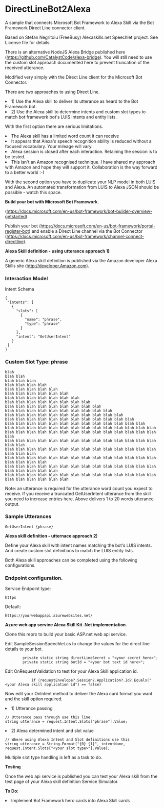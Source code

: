 # DirectLineBot2Alexa
A sample that connects Microsoft Bot Framework to Alexa Skill via the Bot Framework Direct Line connector client.

Based on Stefan Negritoiu (FreeBusy) Alexaskills.net Speechlet project. See License file for details.

There is an alternative NodeJS Alexa Bridge published here (https://github.com/CatalystCode/alexa-bridge).
You will still need to use the custom slot approach documented here to prevent truncation of the received utterance.

Modified very simply with the Direct Line client for the Microsoft Bot Connector. 

There are two approaches to using Direct Line.
<li>1) Use the Alexa skill to deliver its utterance as heard to the Bot Framework bot.
<li>2) Use the Alexa skill to determine intents and custom slot types to match bot framework bot's LUIS intents and entity lists.

With the first option there are serious limitations.
<li>The Alexa skill has a limited word count it can receive
<li>It appears that Alexa's speech recognition ability is reduced without a focused vocabulary. Your mileage will vary.
<li>Alexa session is closed after each interaction. Retaining the session is to be tested.
<li>This isn't an Amazon recognised technique. I have shared my approach with Amazon and hope they will support it. Collaboration is the way forward to a better world :-)

With the second option you have to duplicate your NLP model in both LUIS and Alexa. An automated transformation from LUIS to Alexa JSON should be possible - watch this space. 

<b>Build your bot with Microsoft Bot Framework</b>.
 
 (https://docs.microsoft.com/en-us/bot-framework/bot-builder-overview-getstarted)

Publish your bot (https://docs.microsoft.com/en-us/bot-framework/portal-register-bot) and enable a Direct Line channel via the Bot Connector (https://docs.microsoft.com/en-us/bot-framework/channel-connect-directline).

<b>Alexa Skill definition - using utterance approach 1)</b>

 A generic Alexa skill definition is published via the Amazon developer Alexa Skills site (http://developer.Amazon.com).

 <h3>Interaction Model</h3>

 Intent Schema
 ```
 {
  "intents": [
    {
      "slots": [
        {
          "name": "phrase",
          "type": "phrase"
        }
      ],
      "intent": "GetUserIntent"
    }
  ]
}
```
<h3>Custom Slot Type: phrase </h3>

```
blah
blah blah
blah blah blah
blah blah blah blah
blah blah blah blah blah
blah blah blah blah blah blah
blah blah blah blah blah blah blah
blah blah blah blah blah blah blah blah
blah blah blah blah blah blah blah blah blah
blah blah blah blah blah blah blah blah blah blah
blah blah blah blah blah blah blah blah blah blah blah
blah blah blah blah blah blah blah blah blah blah blah blah
blah blah blah blah blah blah blah blah blah blah blah blah blah
blah blah blah blah blah blah blah blah blah blah blah blah blah blah
blah blah blah blah blah blah blah blah blah blah blah blah blah blah blah
blah blah blah blah blah blah blah blah blah blah blah blah blah blah blah blah
blah blah blah blah blah blah blah blah blah blah blah blah blah blah blah blah blah
blah blah blah blah blah blah blah blah blah blah blah blah blah blah blah blah blah blah
blah blah blah blah blah blah blah blah blah blah blah blah blah blah blah blah blah blah blah
blah blah blah blah blah blah blah blah blah blah blah blah blah blah blah blah blah blah blah blah
```
Note: an utterance is required for the utterance word count you expect to receive. If you receive a truncated GetUserIntent utterance from the skill you need to increase entries here. Above delivers 1 to 20 words utterance output.

<h3>Sample Utterances</h3>

```
GetUserIntent {phrase}
```
<b> Alexa skill definition - utternace approach 2)</b>

Define your Alexa skill with intent names matching the bot's LUIS intents. And create custom slot definitions to match the LUIS entity lists.

Both Alexa skill approaches can be completed using the following configurations.

<h3>Endpoint configuration.</h3>

Service Endpoint type:

```
https
```
Default:

```
https://yourwebappapi.azurewebsites.net/
```

<b>Azure web app service Alexa Skill Kit .Net implementation.</b>

Clone this repro to build your basic ASP.net web api service.

Edit SampleSessionSpeechlet.cs to change the values for the direct line details to your bot.

```
        private static string directLineSecret = "<your secret here>";
        private static string botId = "<your bot text id here>";
```
Edit OnRequestValidation to test for your Alexa Skill application id.

```
            if (requestEnvelope?.Session?.Application?.Id?.Equals("<your Alexa skill application id") == false)
```
Now edit your OnIntent method to deliver the Alexa card format you want and the skill option required.

<li> 1) Utterance passing

```
// Utterance pass through use this line
string utterance = request.Intent.Slots["phrase"].Value;
```

<li> 2) Alexa determined intent and slot value

```
// Where using Alexa Intent and Slot definitions use this
string utterance = String.Format("{0} {1}", intentName, request.Intent.Slots["<your slot type>"].Value);
```
Multiple slot type handling is left as a task to do.

<b>Testing</b>

Once the web api service is published you can test your Alexa skill from the test page of your Alexa skill definition Service Simulator.

<b>To Do:</b>

<li>Implement Bot Framework hero cards into Alexa Skill cards
